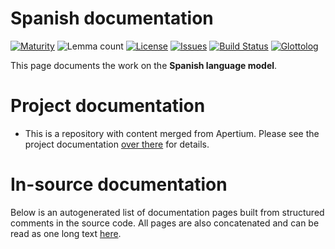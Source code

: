 # Spanish documentation

[![Maturity](https://img.shields.io/endpoint?url=https%3A%2F%2Fraw.githubusercontent.com%2Fgiellalt%2Flang-spa-x-ext-apertium%2Fgh-pages%2Fmaturity.json)](https://giellalt.github.io/MaturityClassification.html)
![Lemma count](https://img.shields.io/endpoint?url=https%3A%2F%2Fraw.githubusercontent.com%2Fgiellalt%2Flang-spa-x-ext-apertium%2Fgh-pages%2Flemmacount.json)
[![License](https://img.shields.io/github/license/giellalt/lang-spa-x-ext-apertium)](https://github.com/giellalt/lang-spa-x-ext-apertium/blob/main/LICENSE)
[![Issues](https://img.shields.io/github/issues/giellalt/lang-spa)](https://github.com/giellalt/lang-spa/issues)
[![Build Status](https://builds.giellalt.org/api/badge/lang-spa-x-ext-apertium?label=CI)](https://builds.giellalt.org/pipelines/lang-spa-x-ext-apertium/builds/latest)
[![Glottolog](https://img.shields.io/badge/Glottolog-green)](https://glottolog.org/resource/languoid/id/stan1288)

This page documents the work on the **Spanish language model**. 

# Project documentation

* This is a repository with content merged from Apertium. Please see the project documentation
  [over there](https://github.com/apertium/apertium-spa) for details.

# In-source documentation

Below is an autogenerated list of documentation pages built from structured comments in the source code. All pages are also concatenated and can be read as one long text [here](spa.md).
